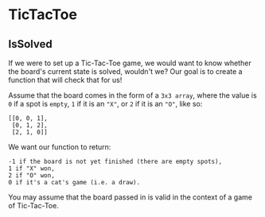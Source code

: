 # TicTacToe
## IsSolved

If we were to set up a Tic-Tac-Toe game, we would want to know whether the board's current state is solved, wouldn't we? Our goal is to create a function that will check that for us!

Assume that the board comes in the form of a `3x3 array`, where the value is `0` if a spot is `empty`, `1` if it is an `"X"`, or `2` if it is an `"O"`, like so:
```
[[0, 0, 1],
 [0, 1, 2],
 [2, 1, 0]]
 ```
We want our function to return:
```
-1 if the board is not yet finished (there are empty spots),
1 if "X" won,
2 if "O" won,
0 if it's a cat's game (i.e. a draw).
```
You may assume that the board passed in is valid in the context of a game of Tic-Tac-Toe.

